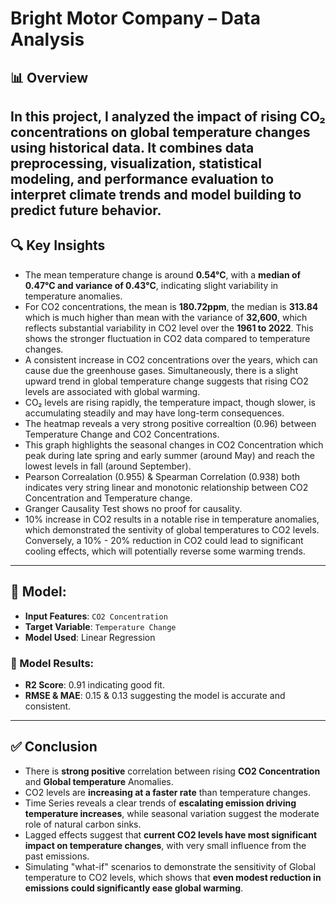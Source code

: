 # Bright Motor Company – Data Analysis

## 📊 Overview

In this project, I analyzed the impact of rising CO₂ concentrations on global temperature changes using historical data. It combines data preprocessing, visualization, statistical modeling, and performance evaluation to interpret climate trends and model building to predict future behavior.
---
## 🔍 Key Insights
- The mean temperature change is around  **0.54°C**, with a **median of 0.47°C and variance of 0.43°C**, indicating slight variability in temperature anomalies.
- For CO2 concentrations, the mean is **180.72ppm**, the median is **313.84** which is much higher than mean with the variance of **32,600**, which reflects substantial variability in CO2 level over the **1961 to 2022**. This shows the stronger fluctuation in CO2 data compared to temperature changes.
- A consistent increase in CO2 concentrations over the years, which can cause due the greenhouse gases. Simultaneously, there is a slight upward trend in global temperature change suggests that rising CO2 levels are associated with global warming.
- CO₂ levels are rising rapidly, the temperature impact, though slower, is accumulating steadily and may have long-term consequences.
- The heatmap reveals a very strong positive correaltion (0.96) between Temperature Change and CO2 Concentrations.
- This graph highlights the seasonal changes in CO2 Concentration which peak during late spring and early summer (around May) and reach the lowest levels in fall (around September).
- Pearson Correalation (0.955) & Spearman Correlation (0.938) both indicates very string linear and monotonic relationship between CO2 Concentration and Temperature change.
- Granger Causality Test shows no proof for causality.
- 10% increase in CO2 results in a notable rise in temperature anomalies, which demonstrated the sentivity of global temperatures to CO2 levels. Conversely, a 10% - 20% reduction in CO2 could lead to significant cooling effects, which will potentially reverse some warming trends.

---

## 🤖 Model: 

* **Input Features**: `CO2 Concentration`
* **Target Variable**: `Temperature Change`
* **Model Used**: Linear Regression

### 🔢 Model Results:

* **R2 Score**: 0.91 indicating good fit. 
* **RMSE & MAE**: 0.15 & 0.13 suggesting the model is accurate and consistent. 

---

## ✅ Conclusion
- There is **strong positive** correlation between rising **CO2 Concentration** and **Global temperature** Anomalies.
- CO2 levels are **increasing at a faster rate** than temperature changes.
- Time Series reveals a clear trends of **escalating emission driving temperature increases**, while seasonal variation suggest the moderate role of natural carbon sinks.
- Lagged effects suggest that **current CO2 levels have most significant impact on temperature changes**, with very small influence from the past emissions.
- Simulating "what-if" scenarios to demonstrate the sensitivity of Global temperature to CO2 levels, which shows that **even modest reduction in emissions could significantly ease global warming**.